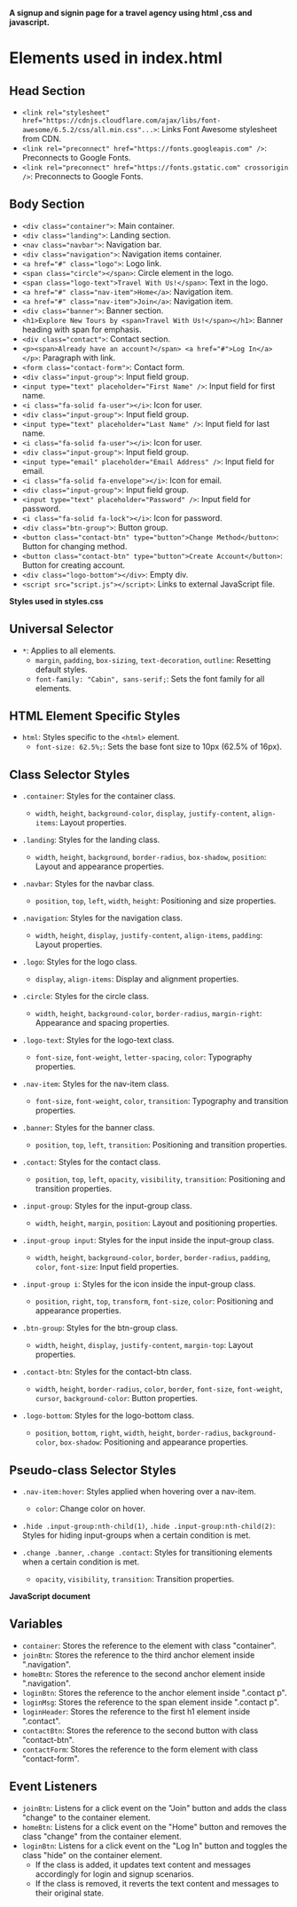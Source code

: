  **A signup and signin page for a travel agency using html ,css and javascript.**

# Elements used in index.html
## Head Section
- `<link rel="stylesheet" href="https://cdnjs.cloudflare.com/ajax/libs/font-awesome/6.5.2/css/all.min.css"...>`: Links Font Awesome stylesheet from CDN.
- `<link rel="preconnect" href="https://fonts.googleapis.com" />`: Preconnects to Google Fonts.
- `<link rel="preconnect" href="https://fonts.gstatic.com" crossorigin />`: Preconnects to Google Fonts.

## Body Section
- `<div class="container">`: Main container.
- `<div class="landing">`: Landing section.
- `<nav class="navbar">`: Navigation bar.
- `<div class="navigation">`: Navigation items container.
- `<a href="#" class="logo">`: Logo link.
- `<span class="circle"></span>`: Circle element in the logo.
- `<span class="logo-text">Travel With Us!</span>`: Text in the logo.
- `<a href="#" class="nav-item">Home</a>`: Navigation item.
- `<a href="#" class="nav-item">Join</a>`: Navigation item.
- `<div class="banner">`: Banner section.
- `<h1>Explore New Tours by <span>Travel With Us!</span></h1>`: Banner heading with span for emphasis.
- `<div class="contact">`: Contact section.
- `<p><span>Already have an account?</span> <a href="#">Log In</a></p>`: Paragraph with link.
- `<form class="contact-form">`: Contact form.
- `<div class="input-group">`: Input field group.
- `<input type="text" placeholder="First Name" />`: Input field for first name.
- `<i class="fa-solid fa-user"></i>`: Icon for user.
- `<div class="input-group">`: Input field group.
- `<input type="text" placeholder="Last Name" />`: Input field for last name.
- `<i class="fa-solid fa-user"></i>`: Icon for user.
- `<div class="input-group">`: Input field group.
- `<input type="email" placeholder="Email Address" />`: Input field for email.
- `<i class="fa-solid fa-envelope"></i>`: Icon for email.
- `<div class="input-group">`: Input field group.
- `<input type="text" placeholder="Password" />`: Input field for password.
- `<i class="fa-solid fa-lock"></i>`: Icon for password.
- `<div class="btn-group">`: Button group.
- `<button class="contact-btn" type="button">Change Method</button>`: Button for changing method.
- `<button class="contact-btn" type="button">Create Account</button>`: Button for creating account.
- `<div class="logo-bottom"></div>`: Empty div.
- `<script src="script.js"></script>`: Links to external JavaScript file.
  
**Styles used in styles.css**

## Universal Selector
- `*`: Applies to all elements.
    - `margin`, `padding`, `box-sizing`, `text-decoration`, `outline`: Resetting default styles.
    - `font-family: "Cabin", sans-serif;`: Sets the font family for all elements.

## HTML Element Specific Styles
- `html`: Styles specific to the `<html>` element.
    - `font-size: 62.5%;`: Sets the base font size to 10px (62.5% of 16px).

## Class Selector Styles
- `.container`: Styles for the container class.
    - `width`, `height`, `background-color`, `display`, `justify-content`, `align-items`: Layout properties.

- `.landing`: Styles for the landing class.
    - `width`, `height`, `background`, `border-radius`, `box-shadow`, `position`: Layout and appearance properties.

- `.navbar`: Styles for the navbar class.
    - `position`, `top`, `left`, `width`, `height`: Positioning and size properties.

- `.navigation`: Styles for the navigation class.
    - `width`, `height`, `display`, `justify-content`, `align-items`, `padding`: Layout properties.

- `.logo`: Styles for the logo class.
    - `display`, `align-items`: Display and alignment properties.

- `.circle`: Styles for the circle class.
    - `width`, `height`, `background-color`, `border-radius`, `margin-right`: Appearance and spacing properties.

- `.logo-text`: Styles for the logo-text class.
    - `font-size`, `font-weight`, `letter-spacing`, `color`: Typography properties.

- `.nav-item`: Styles for the nav-item class.
    - `font-size`, `font-weight`, `color`, `transition`: Typography and transition properties.

- `.banner`: Styles for the banner class.
    - `position`, `top`, `left`, `transition`: Positioning and transition properties.

- `.contact`: Styles for the contact class.
    - `position`, `top`, `left`, `opacity`, `visibility`, `transition`: Positioning and transition properties.

- `.input-group`: Styles for the input-group class.
    - `width`, `height`, `margin`, `position`: Layout and positioning properties.

- `.input-group input`: Styles for the input inside the input-group class.
    - `width`, `height`, `background-color`, `border`, `border-radius`, `padding`, `color`, `font-size`: Input field properties.

- `.input-group i`: Styles for the icon inside the input-group class.
    - `position`, `right`, `top`, `transform`, `font-size`, `color`: Positioning and appearance properties.

- `.btn-group`: Styles for the btn-group class.
    - `width`, `height`, `display`, `justify-content`, `margin-top`: Layout properties.

- `.contact-btn`: Styles for the contact-btn class.
    - `width`, `height`, `border-radius`, `color`, `border`, `font-size`, `font-weight`, `cursor`, `background-color`: Button properties.

- `.logo-bottom`: Styles for the logo-bottom class.
    - `position`, `bottom`, `right`, `width`, `height`, `border-radius`, `background-color`, `box-shadow`: Positioning and appearance properties.

## Pseudo-class Selector Styles
- `.nav-item:hover`: Styles applied when hovering over a nav-item.
    - `color`: Change color on hover.

- `.hide .input-group:nth-child(1)`, `.hide .input-group:nth-child(2)`: Styles for hiding input-groups when a certain condition is met.

- `.change .banner`, `.change .contact`: Styles for transitioning elements when a certain condition is met.
    - `opacity`, `visibility`, `transition`: Transition properties.

**JavaScript document**

## Variables
- `container`: Stores the reference to the element with class "container".
- `joinBtn`: Stores the reference to the third anchor element inside ".navigation".
- `homeBtn`: Stores the reference to the second anchor element inside ".navigation".
- `loginBtn`: Stores the reference to the anchor element inside ".contact p".
- `loginMsg`: Stores the reference to the span element inside ".contact p".
- `loginHeader`: Stores the reference to the first h1 element inside ".contact".
- `contactBtn`: Stores the reference to the second button with class "contact-btn".
- `contactForm`: Stores the reference to the form element with class "contact-form".

## Event Listeners
- `joinBtn`: Listens for a click event on the "Join" button and adds the class "change" to the container element.
- `homeBtn`: Listens for a click event on the "Home" button and removes the class "change" from the container element.
- `loginBtn`: Listens for a click event on the "Log In" button and toggles the class "hide" on the container element.
    - If the class is added, it updates text content and messages accordingly for login and signup scenarios.
    - If the class is removed, it reverts the text content and messages to their original state.
      

